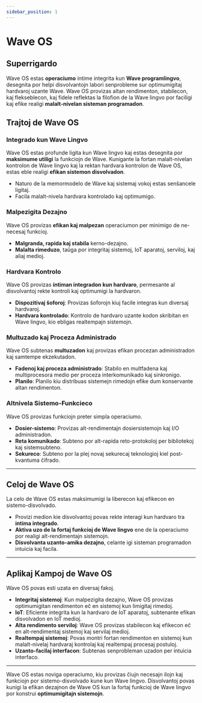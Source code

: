 ```yaml
---
sidebar_position: 1
---
```


# Wave OS

## Superrigardo
Wave OS estas **operaciumo** intime integrita kun **Wave programlingvo**,
desegnita por helpi disvolvantojn labori senprobleme sur optimumigitaj hardvaroj uzante Wave.
Wave OS provizas altan rendimenton, stabilecon, kaj flekseblecon, kaj fidele reflektas la filofion de la Wave lingvo por faciligi kaj efike realigi **malalt-nivelan sisteman programadon**.

## Trajtoj de Wave OS
### Integrado kun Wave Lingvo
Wave OS estas profunde ligita kun Wave lingvo kaj estas desegnita por **maksimume utiligi** la funkciojn de Wave.
Kunigante la fortan malalt-nivelan kontrolon de Wave lingvo kaj la rektan hardvara kontrolon de Wave OS, estas eble realigi **efikan sistemon disvolvadon**.

* Naturo de la memormodelo de Wave kaj sistemaj vokoj estas senŝancele ligitaj.
* Facila malalt-nivela hardvara kontrolado kaj optimumigo.

### Malpezigita Dezajno
Wave OS provizas **efikan kaj malpezan** operaciumon per minimigo de ne-necesaj funkcioj.

* **Malgranda, rapida kaj stabila** kerno-dezajno.
* **Malalta rimeduzo**, taŭga por integritaj sistemoj, IoT aparatoj, serviloj, kaj aliaj medioj.

### Hardvara Kontrolo
Wave OS provizas **intiman integradon kun hardvaro**, permesante al disvolvantoj rekte kontroli kaj optimumigi la hardvaron.

* **Dispozitivaj ŝoforoj**: Provizas ŝoforojn kiuj facile integras kun diversaj hardvaroj.
* **Hardvara kontrolado**: Kontrolo de hardvaro uzante kodon skribitan en Wave lingvo, kio ebligas realtempajn sistemojn.

### Multuzado kaj Proceza Administrado
Wave OS subtenas **multuzadon** kaj provizas efikan procezan administradon kaj samtempe ekzekutadon.

* **Fadenoj kaj proceza administrado**: Stabilo en multfadena kaj multiprocesora medio per proceza interkomunikado kaj sinkronigo.
* **Planilo**: Planilo kiu distribuas sistemejn rimedojn efike dum konservante altan rendimenton.

### Altnivela Sistemo-Funkcieco
Wave OS provizas funkciojn preter simpla operaciumo.

* **Dosier-sistemo**: Provizas alt-rendimentajn dosiersistemojn kaj I/O administradon.
* **Reta komunikado**: Subteno por alt-rapida reto-protokoloj per bibliotekoj kaj sistemsubteno.
* **Sekureco**: Subteno por la plej novaj sekurecaj teknologioj kiel post-kvantuma ĉifrado.

---

## Celoj de Wave OS
La celo de Wave OS estas maksimumigi la liberecon kaj efikecon en sistemo-disvolvado.

* Provizi medion kie disvolvantoj povas rekte interagi kun hardvaro tra **intima integrado**.
* **Aktiva uzo de la fortaj funkcioj de Wave lingvo** ene de la operaciumo por realigi alt-rendimentajn sistemojn.
* **Disvolvanta uzanto-amika dezajno**, celante igi sisteman programadon intuicia kaj facila.

---

## Aplikaj Kampoj de Wave OS
Wave OS povas esti uzata en diversaj fakoj.

* **Integritaj sistemoj**: Kun malpezigita dezajno, Wave OS provizas optimumigitan rendimenton eĉ en sistemoj kun limigitaj rimedoj.
* **IoT**: Eficiente integrita kun la hardvaro de IoT aparatoj, subtenante efikan disvolvadon en IoT medioj.
* **Alta rendimento serviloj**: Wave OS provizas stabilecon kaj efikecon eĉ en alt-rendimentaj sistemoj kaj servilaj medioj.
* **Realtempaj sistemoj**: Povas montri fortan rendimenton en sistemoj kun malalt-nivelaj hardvaraj kontrolaj kaj realtempaj procesaj postuloj.
* **Uzanto-facilaj interfacon**: Subtenas senprobleman uzadon per intuicia interfaco.

---

Wave OS estas noviga operaciumo, kiu provizas ĉiujn necesajn ilojn kaj funkciojn por sistemo-disvolvado kune kun Wave lingvo.
Disvolvantoj povas kunigi la efikan dezajnon de Wave OS kun la fortaj funkcioj de Wave lingvo por konstrui **optimumigitajn sistemojn**.
